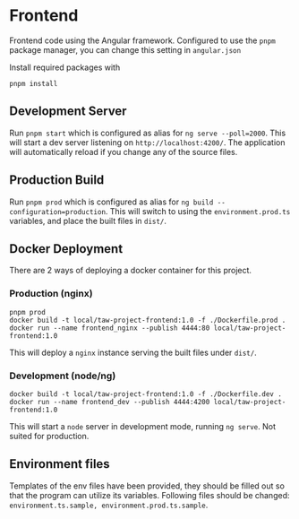 # Frontend

Frontend code using the Angular framework. Configured to use the `pnpm` package manager, you can change this setting in `angular.json`

Install required packages with
```
pnpm install
```

## Development Server

Run `pnpm start` which is configured as alias for `ng serve --poll=2000`. This will start a dev server listening on `http://localhost:4200/`. The application will automatically reload if you change any of the source files.

## Production Build
Run `pnpm prod` which is configured as alias for `ng build --configuration=production`. This will switch to using the `environment.prod.ts` variables, and place the built files in `dist/`.

## Docker Deployment
There are 2 ways of deploying a docker container for this project.

### Production (nginx)
```
pnpm prod
docker build -t local/taw-project-frontend:1.0 -f ./Dockerfile.prod .
docker run --name frontend_nginx --publish 4444:80 local/taw-project-frontend:1.0
```

This will deploy a `nginx` instance serving the built files under `dist/`.

### Development (node/ng)
```
docker build -t local/taw-project-frontend:1.0 -f ./Dockerfile.dev .
docker run --name frontend_dev --publish 4444:4200 local/taw-project-frontend:1.0
```

This will start a `node` server in development mode, running `ng serve`. Not suited for production.

## Environment files
Templates of the env files have been provided, they should be filled out so that the program can utilize its variables.
Following files should be changed: `environment.ts.sample, environment.prod.ts.sample`.

